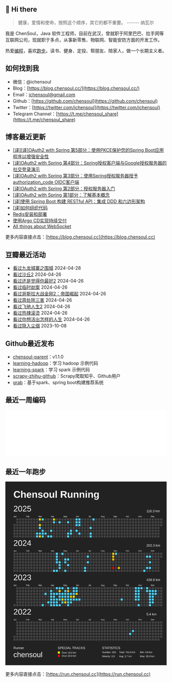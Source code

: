 ## 👋 Hi there

> 健康，爱情和使命，按照这个顺序，其它的都不重要。 ------ 纳瓦尔

我是 ChenSoul，Java 软件工程师，目前在武汉，曾就职于阿里巴巴、拉手网等互联网公司，现就职于多点，从事新零售、物联网、智能安防方面的开发工作。

热爱[编程](https://blog.chensoul.cc/categories/review/)，喜欢[跑步](https://run.chensoul.cc/)。读书、健身、定投、帮朋友、陪家人，做一个长期主义者。

## 如何找到我

- 微信：@ichensoul
- Blog：[https://blog.chensoul.cc/](https://blog.chensoul.cc/)
- Email：[ichensoul@gmail.com](mailto:ichensoul@gmail.com)
- Github：[https://github.com/chensoul](https://github.com/chensoul)
- Twitter：[https://twitter.com/ichensoul](https://twitter.com/ichensoul)
- Telegram Channel：[https://t.me/chensoul_share](https://t.me/chensoul_share)

## 博客最近更新

<!-- blog starts -->
- [[译][译]OAuth2 with Spring 第5部分：使用PKCE保护您的Spring Boot应用程序以增强安全性](https://blog.chensoul.cc/posts/2024/06/05/oauth2-with-spring-part-5-securing-your-spring-boot-application-with-pkce-for-enhanced-security/)
- [[译]OAuth2 with Spring 第4部分：Spring授权客户端与Google授权服务器的社交登录演示](https://blog.chensoul.cc/posts/2024/06/05/oauth2-with-spring-part-4-spring-authorization-client-social-login-demo-with-google/)
- [[译]OAuth2 with Spring 第3部分：使用Spring授权服务器授予authorization_code OIDC客户端](https://blog.chensoul.cc/posts/2024/06/05/oauth2-with-spring-part-3-authorizing-oidc-client-with-via-authorization-code-grant-from-spring/)
- [[译]OAuth2 with Spring 第2部分：授权服务器入门](https://blog.chensoul.cc/posts/2024/06/05/oauth2-with-spring-part-2-getting-started-with-authorization-server/)
- [[译]OAuth2 with Spring 第1部分：了解基本概念](https://blog.chensoul.cc/posts/2024/06/05/oauth2-with-spring-part-1-knowing-the-basic-concepts/)
- [[译]使用 Spring Boot 构建 RESTful API：集成 DDD 和六边形架构](https://blog.chensoul.cc/posts/2024/05/30/building-a-restful-api-with-spring-boot-integrating-ddd-and-hexagonal-architecture/)
- [[译]如何组织代码](https://blog.chensoul.cc/posts/2024/05/30/how-to-structure-our-code/)
- [Redis安装和部署](https://blog.chensoul.cc/posts/2024/05/14/redis-install/)
- [使用Argo CD实现持续交付](https://blog.chensoul.cc/posts/2024/05/11/argocd/)
- [All things about WebSocket](https://blog.chensoul.cc/posts/2024/05/10/all-things-about-websocket/)
<!-- blog ends -->

更多内容直接点击：[https://blog.chensoul.cc](https://blog.chensoul.cc)

## 豆瓣最近活动

<!-- douban starts -->
- [看过九龙城寨之围城](http://movie.douban.com/subject/24284175/) 2024-04-28
- [看过沙丘2](http://movie.douban.com/subject/35575567/) 2024-04-26
- [看过还是觉得你最好2](http://movie.douban.com/subject/36530235/) 2024-04-26
- [看过临时劫案](http://movie.douban.com/subject/35491115/) 2024-04-26
- [看过哥斯拉大战金刚2：帝国崛起](http://movie.douban.com/subject/35453251/) 2024-04-26
- [看过周处除三害](http://movie.douban.com/subject/36151692/) 2024-04-26
- [看过飞驰人生2](http://movie.douban.com/subject/36369452/) 2024-04-26
- [看过热辣滚烫](http://movie.douban.com/subject/36081094/) 2024-04-26
- [看过你想活出怎样的人生](http://movie.douban.com/subject/26925611/) 2024-04-26
- [看过隐入尘烟](http://movie.douban.com/subject/35131346/) 2023-10-08
<!-- douban ends -->

## Github最近发布

<!-- recent_releases starts -->
- [chensoul-parent](https://github.com/chensoul/chensoul-parent/releases/tag/v1.1.0)：v1.1.0
- [learning-hadoop](https://github.com/chensoul/learning-hadoop/releases/tag/v0.0.1)：学习 hadoop 示例代码
- [learning-spark](https://github.com/chensoul/learning-spark/releases/tag/v0.0.1)：学习 spark 示例代码
- [scrapy-zhihu-github](https://github.com/chensoul/scrapy-zhihu-github/releases/tag/v0.0.1)：Scrapy爬取知乎、Github用户
- [grab](https://github.com/chensoul/grab/releases/tag/v0.0.1)：基于spark、spring boot构建推荐系统
<!-- recent_releases ends -->

## 最近一周编码

![light](https://raw.githubusercontent.com/chensoul/chensoul/main/images/wakatime_weekly_language_stats.svg#gh-light-mode-only)

## 最近一年跑步

[![light](https://raw.githubusercontent.com/chensoul/running_page/master/assets/github.svg#gh-light-mode-only)](https://run.chensoul.cc)

更多内容直接点击：[https://run.chensoul.cc](https://run.chensoul.cc)
